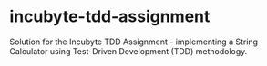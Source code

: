 # incubyte-tdd-assignment
Solution for the Incubyte TDD Assignment - implementing a String Calculator using Test-Driven Development (TDD) methodology.
